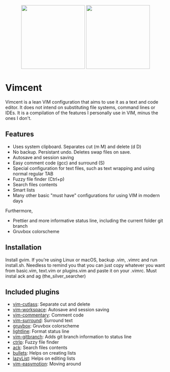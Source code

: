 <p align="center" display="inline-block">
    <img src="https://upload.wikimedia.org/wikipedia/commons/thumb/4/4c/Vincent_van_Gogh_-_Self-Portrait_-_Google_Art_Project_%28454045%29.jpg/380px-Vincent_van_Gogh_-_Self-Portrait_-_Google_Art_Project_%28454045%29.jpg" height="200">
    <img src="https://upload.wikimedia.org/wikipedia/commons/9/9f/Vimlogo.svg" height="200">
</p>

# Vimcent

Vimcent is a lean VIM configuration that aims to use it as a text and code editor. It does not intend on substituting file systems, command lines or IDEs. It is a compilation of the features I personally use in VIM, minus the ones I don't.

## Features

- Uses system clipboard. Separates cut (m M) and delete (d D)
- No backup. Persistant undo. Deletes swap files on save.
- Autosave and session saving
- Easy comment code (gcc) and surround (S)
- Special configuration for text files, such as text wrapping and using normal regular TAB
- Fuzzy file finder (Ctrl+p)
- Search files contents
- Smart lists
- Many other basic "must have" configurations for using VIM in modern days

Furthermore,

- Prettier and more informative status line, including the current folder git branch
- Gruvbox colorscheme

## Installation

Install gvim.
If you're using Linux or macOS, backup .vim, .vimrc and run install.sh.
Needless to remind you that you can just copy whatever you want from basic.vim, text.vim or plugins.vim and paste it on your .vimrc.
Must instal ack and ag (the_silver_searcher)

## Included plugins

- [vim-cutlass](https://github.com/svermeulen/vim-cutlass): Separate cut and delete
- [vim-workspace](https://github.com/thaerkh/vim-workspace): Autosave and session saving
- [vim-commentary](https://github.com/tpope/vim-commentary): Comment code
- [vim-surround](https://github.com/tpope/vim-surround): Surround text
- [gruvbox](https://github.com/morhetz/gruvbox): Gruvbox colorscheme
- [lightline](https://github.com/itchyny/lightline.vim): Format status line
- [vim-gitbranch](https://github.com/itchyny/vim-gitbranch): Adds git branch information to status line
- [ctrlp](https://github.com/ctrlpvim/ctrlp.vim.git): Fuzzy file finder
- [ack](https://github.com/mileszs/ack.vim.git): Search files contents
- [bullets](https://github.com/dkarter/bullets.vim.git): Helps on creating lists
- [lazyList](https://github.com/KabbAmine/lazyList.vim.git): Helps on editing lists
- [vim-easymotion](https://github.com/easymotion/vim-easymotion.git): Moving around
